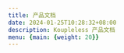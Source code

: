 ```yaml
---
title: 产品文档
date: 2024-01-25T10:28:32+08:00
description: Koupleless 产品文档
menu: {main: {weight: 20}}
---
```


<script>
    window.location="/docs/introduction/intro-and-scenario/";
</script>
